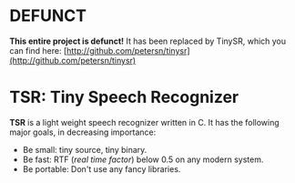 DEFUNCT
=======

**This entire project is defunct!**
It has been replaced by TinySR, which you can find here: [http://github.com/petersn/tinysr](http://github.com/petersn/tinysr)


TSR: Tiny Speech Recognizer
===========================

**TSR** is a light weight speech recognizer written in C.
It has the following major goals, in decreasing importance:

* Be small: tiny source, tiny binary.
* Be fast: RTF (*real time factor*) below 0.5 on any modern system.
* Be portable: Don't use any fancy libraries.

